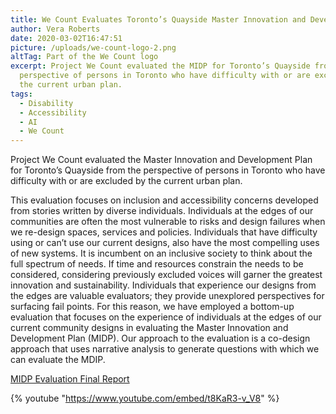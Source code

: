 ```yaml
---
title: We Count Evaluates Toronto’s Quayside Master Innovation and Development Plan
author: Vera Roberts
date: 2020-03-02T16:47:51
picture: /uploads/we-count-logo-2.png
altTag: Part of the We Count logo
excerpt: Project We Count evaluated the MIDP for Toronto’s Quayside from the
  perspective of persons in Toronto who have difficulty with or are excluded by
  the current urban plan.
tags:
  - Disability
  - Accessibility
  - AI
  - We Count
---
```

Project We Count evaluated the Master Innovation and Development Plan for Toronto’s Quayside from the perspective of persons in Toronto who have difficulty with or are excluded by the current urban plan.

This evaluation focuses on inclusion and accessibility concerns developed from stories written by diverse individuals. Individuals at the edges of our communities are often the most vulnerable to risks and design failures when we re-design spaces, services and policies. Individuals that have difficulty using or can’t use our current designs, also have the most compelling uses of new systems. It is incumbent on an inclusive society to think about the full spectrum of needs. If time and resources constrain the needs to be considered, considering previously excluded voices will garner the greatest innovation and sustainability. Individuals that experience our designs from the edges are valuable evaluators; they provide unexplored perspectives for surfacing fail points. For this reason, we have employed a bottom-up evaluation that focuses on the experience of individuals at the edges of our current community designs in evaluating the Master Innovation and Development Plan (MIDP). Our approach to the evaluation is a co-design approach that uses narrative analysis to generate questions with which we can evaluate the MDIP.

[MIDP Evaluation Final Report](/uploads/MIDP-Evaluation-Final-Report.docx)

{% youtube "https://www.youtube.com/embed/t8KaR3-v_V8" %}
